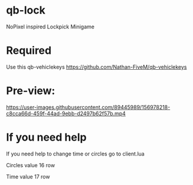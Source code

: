# qb-lock
NoPixel inspired Lockpick Minigame

# Required
Use this qb-vehiclekeys 
https://github.com/Nathan-FiveM/qb-vehiclekeys

# Pre-view:

https://user-images.githubusercontent.com/89445989/156978218-c8cca66d-459f-44ad-9ebb-d2497b62f57b.mp4


# If you need help

If you need help to change time or circles go to client.lua

Circles value 16 row

Time value  17 row

